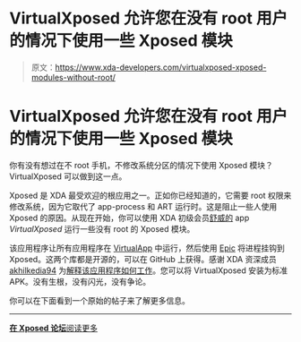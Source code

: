 # VirtualXposed 允许您在没有 root 用户的情况下使用一些 Xposed 模块

> 原文：<https://www.xda-developers.com/virtualxposed-xposed-modules-without-root/>

# VirtualXposed 允许您在没有 root 用户的情况下使用一些 Xposed 模块

你有没有想过在不 root 手机，不修改系统分区的情况下使用 Xposed 模块？VirtualXposed 可以做到这一点。

Xposed 是 XDA 最受欢迎的根应用之一。正如你已经知道的，它需要 root 权限来修改系统，因为它取代了 app-process 和 ART 运行时。这是阻止一些人使用 Xposed 的原因。从现在开始，你可以使用 XDA 初级会员[舒威的](https://forum.xda-developers.com/member.php?u=8994560) app *VirtualXposed* 运行一些没有 root 的 Xposed 模块。

该应用程序让所有应用程序在 [VirtualApp](https://github.com/asLody/VirtualApp) 中运行，然后使用 [Epic](https://github.com/tiann/epic) 将进程挂钩到 Xposed。这两个库都是开源的，可以在 GitHub 上获得。感谢 XDA 资深成员 [akhilkedia94](https://forum.xda-developers.com/member.php?u=7220834) 为[解释该应用程序如何工作](https://forum.xda-developers.com/showpost.php?p=76701693&postcount=70)。您可以将 VirtualXposed 安装为标准 APK。没有生根，没有闪光，没有争论。

你可以在下面看到一个原始的帖子来了解更多信息。

* * *

[**在 Xposed 论坛**阅读更多](https://forum.xda-developers.com/xposed/virtualxposed-xposed-root-unlock-t3760313)
